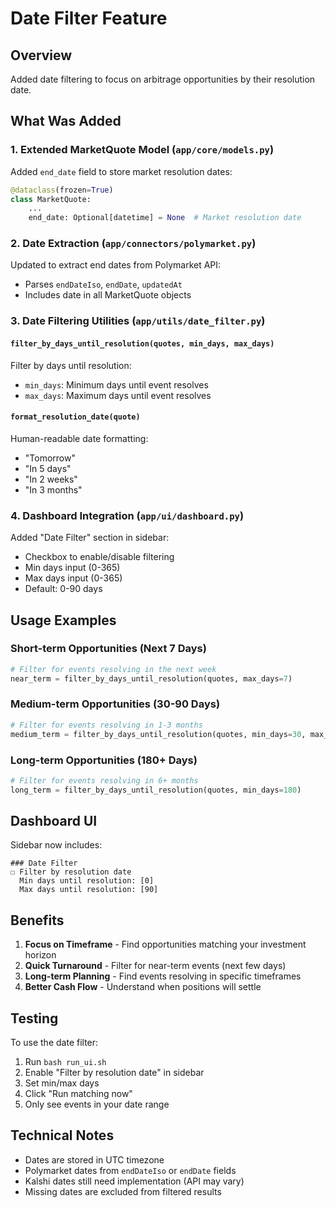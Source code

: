 # Date Filter Feature

## Overview
Added date filtering to focus on arbitrage opportunities by their resolution date.

## What Was Added

### 1. **Extended MarketQuote Model** (`app/core/models.py`)
Added `end_date` field to store market resolution dates:
```python
@dataclass(frozen=True)
class MarketQuote:
    ...
    end_date: Optional[datetime] = None  # Market resolution date
```

### 2. **Date Extraction** (`app/connectors/polymarket.py`)
Updated to extract end dates from Polymarket API:
- Parses `endDateIso`, `endDate`, `updatedAt`
- Includes date in all MarketQuote objects

### 3. **Date Filtering Utilities** (`app/utils/date_filter.py`)

#### `filter_by_days_until_resolution(quotes, min_days, max_days)`
Filter by days until resolution:
- `min_days`: Minimum days until event resolves
- `max_days`: Maximum days until event resolves

#### `format_resolution_date(quote)`
Human-readable date formatting:
- "Tomorrow"
- "In 5 days"
- "In 2 weeks"
- "In 3 months"

### 4. **Dashboard Integration** (`app/ui/dashboard.py`)
Added "Date Filter" section in sidebar:
- Checkbox to enable/disable filtering
- Min days input (0-365)
- Max days input (0-365)
- Default: 0-90 days

## Usage Examples

### Short-term Opportunities (Next 7 Days)
```python
# Filter for events resolving in the next week
near_term = filter_by_days_until_resolution(quotes, max_days=7)
```

### Medium-term Opportunities (30-90 Days)
```python
# Filter for events resolving in 1-3 months
medium_term = filter_by_days_until_resolution(quotes, min_days=30, max_days=90)
```

### Long-term Opportunities (180+ Days)
```python
# Filter for events resolving in 6+ months
long_term = filter_by_days_until_resolution(quotes, min_days=180)
```

## Dashboard UI

Sidebar now includes:
```
### Date Filter
☐ Filter by resolution date
  Min days until resolution: [0]
  Max days until resolution: [90]
```

## Benefits

1. **Focus on Timeframe** - Find opportunities matching your investment horizon
2. **Quick Turnaround** - Filter for near-term events (next few days)
3. **Long-term Planning** - Find events resolving in specific timeframes
4. **Better Cash Flow** - Understand when positions will settle

## Testing

To use the date filter:
1. Run `bash run_ui.sh`
2. Enable "Filter by resolution date" in sidebar
3. Set min/max days
4. Click "Run matching now"
5. Only see events in your date range

## Technical Notes

- Dates are stored in UTC timezone
- Polymarket dates from `endDateIso` or `endDate` fields
- Kalshi dates still need implementation (API may vary)
- Missing dates are excluded from filtered results


